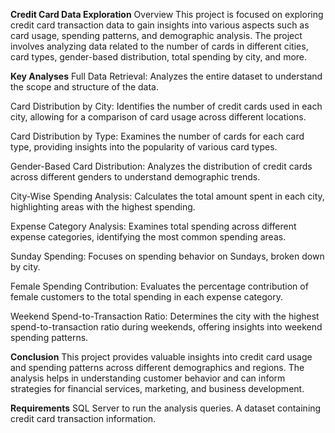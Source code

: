**Credit Card Data Exploration**
Overview
This project is focused on exploring credit card transaction data to gain insights into various aspects such as card usage, spending patterns, and demographic analysis. The project involves analyzing data related to the number of cards in different cities, card types, gender-based distribution, total spending by city, and more.

**Key Analyses**
Full Data Retrieval: Analyzes the entire dataset to understand the scope and structure of the data.

Card Distribution by City: Identifies the number of credit cards used in each city, allowing for a comparison of card usage across different locations.

Card Distribution by Type: Examines the number of cards for each card type, providing insights into the popularity of various card types.

Gender-Based Card Distribution: Analyzes the distribution of credit cards across different genders to understand demographic trends.

City-Wise Spending Analysis: Calculates the total amount spent in each city, highlighting areas with the highest spending.

Expense Category Analysis: Examines total spending across different expense categories, identifying the most common spending areas.

Sunday Spending: Focuses on spending behavior on Sundays, broken down by city.

Female Spending Contribution: Evaluates the percentage contribution of female customers to the total spending in each expense category.

Weekend Spend-to-Transaction Ratio: Determines the city with the highest spend-to-transaction ratio during weekends, offering insights into weekend spending patterns.

**Conclusion**
This project provides valuable insights into credit card usage and spending patterns across different demographics and regions. The analysis helps in understanding customer behavior and can inform strategies for financial services, marketing, and business development.

**Requirements**
SQL Server to run the analysis queries.
A dataset containing credit card transaction information.
